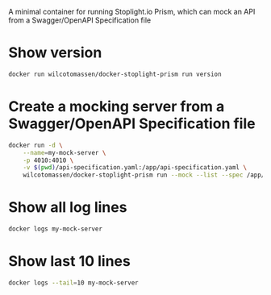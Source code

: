 A minimal container for running Stoplight.io Prism, which can mock an API from a Swagger/OpenAPI Specification file

# Show version
```sh
docker run wilcotomassen/docker-stoplight-prism run version
```

# Create a mocking server from a Swagger/OpenAPI Specification file
```sh
docker run -d \
    --name=my-mock-server \
    -p 4010:4010 \
    -v $(pwd)/api-specification.yaml:/app/api-specification.yaml \
    wilcotomassen/docker-stoplight-prism run --mock --list --spec /app/api-specification.yaml
```

# Show all log lines
```sh
docker logs my-mock-server
```

# Show last 10 lines
```sh
docker logs --tail=10 my-mock-server
```
